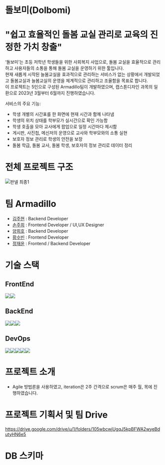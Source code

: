 # 돌보미(Dolbomi) 
# "쉽고 효율적인 돌봄 교실 관리로 교육의 진정한 가치 창출"

‘돌보미’는 초등 저학년 학생들을 위한 사회복지 사업으로, 돌봄 교실을 효율적으로 관리하고 사용자들의 소통을 통해 돌봄 교실을 운영하기 위한 툴입니다.
<br>현재 새롭게 시작된 늘봄교실을 효과적으로 관리하는 서비스가 없는 상황에서 개발되었고 돌봄교실과 늘봄교실의 운영을 체계적으로 관리하고 조율함을 목표로 합니다.
<br>이 프로젝트는 5인으로 구성된 Armadillo팀이 개발하였으며, 캡스톤디자인 과목의 일환으로 2023년 3월부터 6월까지 진행하였습니다.

서비스의 주요 기능:
- 학생 개별의 시간표를 한 화면에 현재 시간과 함께 나타냄
- 학생의 위치 상태를 학부모가 실시간으로 확인 가능함
- 학생 호출을 모아 교사에게 팝업으로 일정 시간마다 제시함
- 게시판, 사진첩, 메신저의 운영으로 교사와 학부모와의 소통 실현
- 보호자 정보 관리로 학생의 안전을 보장
- 돌봄 학급, 돌봄 교사, 돌봄 학생, 보호자의 정보 관리로 데이터 정리

# 전체 프로젝트 구조
![판넬 최종1](https://github.com/ArmadilloCapstone/project/assets/92856612/3b1dd33b-5532-4cfe-bbd6-eb5d161f1714)
 
# 팀 Armadillo
- [김주현](https://github.com/cocosome) : Backend Developer
- [손주희](https://github.com/chokchok2400) : Frontend Developer / UI,UX Designer
- [양희호](https://github.com/jamesheeho) : Backend Developer
- [황수빈](https://github.com/Soooobiniya) : Frontend Developer
- [정재윤](https://github.com/slowlytoyou) : Frontend / Backend Developer 

# 기술 스택
## FrontEnd
<img src="https://img.shields.io/badge/React-61DA1B?style=for-the-badge&logo=React&logoColor=black"><img src="https://img.shields.io/badge/Redux-7d4A3C?style=for-the-badge&logo=Redux&logoColor=white">
## BackEnd
<img src="https://img.shields.io/badge/SpringBoot-01DAFB?style=for-the-badge&logo=SpringBoot&logoColor=black"><img src="https://img.shields.io/badge/Mysql-1502B6?style=for-the-badge&logo=Mysql&logoColor=white"><img src="https://img.shields.io/badge/Socket.io-764ABC?style=for-the-badge&logo=Socket.io&logoColor=white">
## DevOps
<img src="https://img.shields.io/badge/Github-31AAFB?style=for-the-badge&logo=Github&logoColor=white"><img src="https://img.shields.io/badge/github actions-61DAFB?style=for-the-badge&logo=githubactions&logoColor=black"><img src="https://img.shields.io/badge/visual studio code-6272A6?style=for-the-badge&logo=visualstudiocode&logoColor=white"><img src="https://img.shields.io/badge/intellij-764A0C?style=for-the-badge&logo=intellijidea&logoColor=white"><img src="https://img.shields.io/badge/google Team Drive-010AFB?style=for-the-badge&logo=googledrive&logoColor=white">

# 프로젝트 소개
- Agile 방법론을 사용하였고, iteration은 2주 간격으로 scrum은 매주 월, 목에 진행하였습니다.

# 프로젝트 기획서 및 팀 Drive
https://drive.google.com/drive/u/1/folders/105wbcwjUgqJ5kpBFWA2wyeBdutyHN6e5

# DB 스키마
